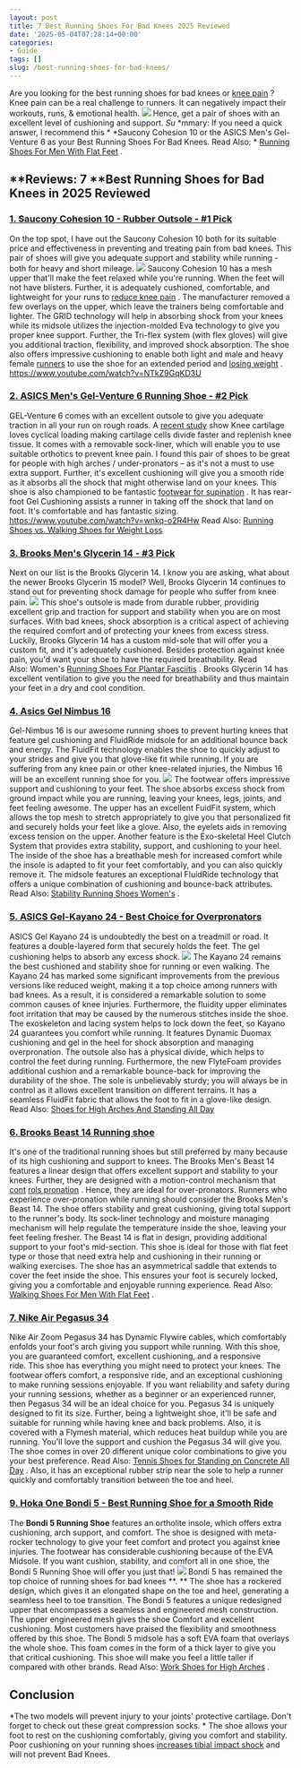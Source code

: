 ```yaml
---
layout: post
title: 7 Best Running Shoes For Bad Knees 2025 Reviewed
date: '2025-05-04T07:28:14+00:00'
categories:
- Guide
tags: []
slug: /best-running-shoes-for-bad-knees/
---
```


Are you looking for the best running shoes for bad knees or
[knee pain](https://pestpolicy.com/bad-knees/)
? Knee pain can be a real challenge to runners.
It can negatively impact their workouts, runs, & emotional health.
![](/assets/img/img/)
Hence, get a pair of shoes with an excellent level of cushioning and support.
*Su*
*mmary: If you need a quick answer, I recommend this *
*Saucony Cohesion 10 or the ASICS Men's Gel-Venture 6 as your Best Running Shoes For Bad Knees. Read Also: *
[Running Shoes For Men With Flat Feet](https://pestpolicy.com/best-running-shoes-for-men-with-flat-feet/)
.
## **Reviews: 7 **Best Running Shoes for Bad Knees in 2025 Reviewed
### [1. Saucony Cohesion 10 - Rubber Outsole - #1 Pick](https://www.amazon.com/dp/B01HOADVCW/?tag=p-policy-20)
On the top spot, I have out the Saucony Cohesion 10 both for its suitable price and effectiveness in preventing and treating pain from bad knees. This pair of shoes will give you adequate support and stability while running - both for heavy and short mileage.
[](https://www.amazon.com/dp/B01HOADVCW/?tag=p-policy-20)
[](https://www.amazon.com/dp/B00A8EZSWI/?tag=p-policy-20)
[](https://www.amazon.com/dp/B07C6JMJR4/?tag=p-policy-20)
[](https://www.amazon.com/dp/B0012IJMHG/?tag=p-policy-20)
[](https://www.amazon.com/dp/B0098IISEU/?tag=p-policy-20)
[](https://www.amazon.com/dp/B0177AVE9G/?tag=p-policy-20)
[](https://www.amazon.com/dp/B00MDVLOBS/?tag=p-policy-20)
[](https://www.amazon.com/dp/B00MV8MWEQ/?tag=p-policy-20)
![](/assets/img/e/ir)
Saucony Cohesion 10 has a mesh upper that'll make the feet relaxed while you're running. When the feet will not have blisters. Further, it is adequately cushioned, comfortable, and lightweight for your runs to
[reduce knee pain](https://www.ncbi.nlm.nih.gov/pmc/articles/PMC3408027/)
.
The manufacturer removed a few overlays on the upper, which leave the trainers being comfortable and lighter.
The GRID technology will help in absorbing shock from your knees while its midsole utilizes the injection-molded Eva technology to give you proper knee support.
Further, the Tri-flex system (with flex gloves) will give you additional traction, flexibility, and improved shock absorption.
The shoe also offers impressive cushioning to enable both light and male and heavy female
[runners](https://pestpolicy.com/best-running-shoes-for-heavy-female-runners/)
to use the shoe for an extended period and
[losing weight](https://pestpolicy.com/how-to-exercise-with-bad-knees-to-lose-weight/)
.
https://www.youtube.com/watch?v=NTkZ9GqKD3U
### [2. ASICS Men's Gel-Venture 6 Running Shoe - #2 Pick](https://www.amazon.com/dp/B0725BSK2P/?tag=p-policy-20)
GEL-Venture 6 comes with an excellent outsole to give you adequate traction in all your run on rough roads. A
[recent study](http://www.ncbi.nlm.nih.gov/pubmed/23377837)
show Knee cartilage loves cyclical loading making cartilage cells divide faster and replenish knee tissue.
[](https://www.amazon.com/dp/B0725BSK2P/?tag=p-policy-20)
[](https://www.amazon.com/dp/B00A8EZSWI/?tag=p-policy-20)
[](https://www.amazon.com/dp/B07C6JMJR4/?tag=p-policy-20)
[](https://www.amazon.com/dp/B0012IJMHG/?tag=p-policy-20)
[](https://www.amazon.com/dp/B0098IISEU/?tag=p-policy-20)
[](https://www.amazon.com/dp/B0177AVE9G/?tag=p-policy-20)
[](https://www.amazon.com/dp/B00MDVLOBS/?tag=p-policy-20)
[](https://www.amazon.com/dp/B00MV8MWEQ/?tag=p-policy-20)
It comes with a removable sock-liner, which will enable you to use suitable orthotics to prevent knee pain.
I found this pair of shoes to be great for people with high arches / under-pronators – as it's not a must to use extra support.
Further, it's excellent cushioning will give you a smooth ride as it absorbs all the shock that might otherwise land on your knees.
This shoe is also championed to be fantastic
[footwear for supination](https://pestpolicy.com/best-shoes-for-supination-and-underpronation/)
. It has rear-foot Gel Cushioning assists a runner in taking off the shock that land on foot. It's comfortable and has fantastic sizing.
https://www.youtube.com/watch?v=wnkq-o2R4Hw
Read Also:
[Running Shoes vs. Walking Shoes for Weight Loss](https://pestpolicy.com/running-shoes-vs-walking-shoes-for-weight-loss/)
### [3. Brooks Men's Glycerin 14 - #3 Pick](https://www.amazon.com/dp/B017MZ9UHO/?tag=p-policy-20)
Next on our list is the Brooks Glycerin 14. I know you are asking, what about the newer Brooks Glycerin 15 model?
[](https://www.amazon.com/dp/B017MZ9UHO/?tag=p-policy-20)
[](https://www.amazon.com/dp/B00A8EZSWI/?tag=p-policy-20)
[](https://www.amazon.com/dp/B07C6JMJR4/?tag=p-policy-20)
[](https://www.amazon.com/dp/B0012IJMHG/?tag=p-policy-20)
[](https://www.amazon.com/dp/B0098IISEU/?tag=p-policy-20)
[](https://www.amazon.com/dp/B0177AVE9G/?tag=p-policy-20)
[](https://www.amazon.com/dp/B00MDVLOBS/?tag=p-policy-20)
[](https://www.amazon.com/dp/B00MV8MWEQ/?tag=p-policy-20)
Well, Brooks Glycerin 14 continues to stand out for preventing shock damage for people who suffer from knee pain.
![](/assets/img/e/ir)
This shoe's outsole is made from
durable rubber,
providing excellent grip and traction for support and stability when you are on most surfaces.
With bad knees, shock absorption is a critical aspect of achieving the required comfort and of protecting your knees from excess stress.
Luckily, Brooks Glycerin 14 has a custom mid-sole that will offer you a custom fit, and it's adequately cushioned.
Besides protection against knee pain, you'd want your shoe to have the required breathability. Read Also: Women's
[Running Shoes For Plantar Fasciitis](https://pestpolicy.com/best-womens-running-shoes-for-plantar-fasciitis/)
.
Brooks Glycerin 14 has excellent ventilation to give you the need for breathability and thus maintain your feet in a dry and cool condition.
### [4. Asics Gel Nimbus 16](https://www.amazon.com/dp/B00ES82ZYO/?tag=p-policy-20)
Gel-Nimbus 16 is our awesome running shoes to prevent hurting knees that feature gel cushioning and FluidRide midsole for an additional bounce back and energy.
[](https://www.amazon.com/dp/B00ES82ZYO/?tag=p-policy-20)
[](https://www.amazon.com/dp/B00A8EZSWI/?tag=p-policy-20)
[](https://www.amazon.com/dp/B07C6JMJR4/?tag=p-policy-20)
[](https://www.amazon.com/dp/B0012IJMHG/?tag=p-policy-20)
[](https://www.amazon.com/dp/B0098IISEU/?tag=p-policy-20)
[](https://www.amazon.com/dp/B0177AVE9G/?tag=p-policy-20)
[](https://www.amazon.com/dp/B00MDVLOBS/?tag=p-policy-20)
[](https://www.amazon.com/dp/B00MV8MWEQ/?tag=p-policy-20)
The FluidFit technology enables the shoe to quickly adjust to your strides and give you that glove-like fit while running.
If you are suffering from any knee pain or other knee-related injuries, the Nimbus 16 will be an excellent running shoe for you.
![](/assets/img/e/ir)
The footwear offers impressive support and cushioning to your feet.
The shoe absorbs excess shock from ground impact while you are running, leaving your knees, legs, joints, and feet feeling awesome.
The upper has an excellent FuidFit system, which allows the top mesh to stretch appropriately to give you that personalized fit and securely holds your feet like a glove.
Also, the eyelets aids in removing excess tension on the upper. Another feature is the Exo-skeletal Heel Clutch System that provides extra stability, support, and cushioning to your heel.
The inside of the shoe has a breathable mesh for increased comfort while the insole is adapted to fit your feet comfortably, and you can also quickly remove it.
The midsole features an exceptional FluidRide technology that offers a unique combination of cushioning and bounce-back attributes. Read Also:
[Stability Running Shoes Women's](https://pestpolicy.com/best-stability-running-shoes-womens/)
.
### [5. ASICS Gel-Kayano 24 - Best Choice for Overpronators](https://www.amazon.com/dp/B071J8R19Y/?tag=p-policy-20)
ASICS Gel Kayano 24 is undoubtedly the best on a treadmill or road. It features a double-layered form that securely holds the feet.
[](https://www.amazon.com/dp/B071J8R19Y/?tag=p-policy-20)
[](https://www.amazon.com/dp/B00A8EZSWI/?tag=p-policy-20)
[](https://www.amazon.com/dp/B07C6JMJR4/?tag=p-policy-20)
[](https://www.amazon.com/dp/B0012IJMHG/?tag=p-policy-20)
[](https://www.amazon.com/dp/B0098IISEU/?tag=p-policy-20)
[](https://www.amazon.com/dp/B0177AVE9G/?tag=p-policy-20)
[](https://www.amazon.com/dp/B00MDVLOBS/?tag=p-policy-20)
[](https://www.amazon.com/dp/B00MV8MWEQ/?tag=p-policy-20)
The gel cushioning helps to absorb any excess shock.
![](/assets/img/e/ir)
The Kayano 24 remains the best cushioned and stability shoe for running or even walking.
The Kayano 24 has marked some significant improvements from the previous versions like reduced weight, making it a top choice among runners with bad knees.
As a result, it is considered a remarkable solution to some common causes of knee injuries.
Furthermore, the fluidity upper eliminates foot irritation that may be caused by the numerous stitches inside the shoe.
The exoskeleton and lacing system helps to lock down the feet, so Kayano 24 guarantees you comfort while running. It features Dynamic Duomax cushioning and gel in the heel for shock absorption and managing overpronation.
The outsole also has a physical divide, which helps to control the feet during running. Furthermore, the new FlyteFoam provides additional cushion and a remarkable bounce-back for improving the durability of the shoe.
The sole is unbelievably sturdy; you will always be in control as it allows excellent transition on different terrains. It has a seamless FluidFit fabric that allows the foot to fit in a glove-like design.
Read Also:
[Shoes for High Arches And Standing All Day](https://pestpolicy.com/best-shoes-for-high-arches-and-standing-all-day/)
### [6. Brooks Beast 14 Running shoe](https://www.amazon.com/dp/B00QHEOCX4/?tag=p-policy-20)
It's one of the traditional running shoes but still preferred by many because of its high cushioning and support to knees.
[](https://www.amazon.com/dp/B00QHEOCX4/?tag=p-policy-20)
[](https://www.amazon.com/dp/B00A8EZSWI/?tag=p-policy-20)
[](https://www.amazon.com/dp/B07C6JMJR4/?tag=p-policy-20)
[](https://www.amazon.com/dp/B0012IJMHG/?tag=p-policy-20)
[](https://www.amazon.com/dp/B0098IISEU/?tag=p-policy-20)
[](https://www.amazon.com/dp/B0177AVE9G/?tag=p-policy-20)
[](https://www.amazon.com/dp/B00MDVLOBS/?tag=p-policy-20)
[](https://www.amazon.com/dp/B00MV8MWEQ/?tag=p-policy-20)
The Brooks Men's Beast 14 features a linear design that offers excellent support and stability to your knees.
Further, they are designed with a motion-control mechanism that
[cont](https://www.ncbi.nlm.nih.gov/pubmed/18759313/)
[rols pronation](https://www.ncbi.nlm.nih.gov/pubmed/18759313/)
. Hence, they are ideal for over-pronators.
Runners who experience over-pronation while running should consider the Brooks Men's Beast 14. The shoe offers stability and great cushioning, giving total support to the runner's body.
Its sock-liner technology and moisture managing mechanism will help regulate the temperature inside the shoe, leaving your feet feeling fresher.
The Beast 14 is flat in design, providing additional support to your foot's mid-section. This shoe is ideal for those with flat feet type or those that need extra help and cushioning in their running or walking exercises.
The shoe has an asymmetrical saddle that extends to cover the feet inside the shoe. This ensures your foot is securely locked, giving you a comfortable and enjoyable running experience. Read Also:
[Walking Shoes For Men With Flat Feet](https://pestpolicy.com/best-walking-shoes-for-men-with-flat-feet/)
.
### [7. Nike Air Pegasus 34](https://www.amazon.com/dp/B07H381H27/?tag=p-policy-20)
Nike Air Zoom Pegasus 34 has Dynamic Flywire cables, which comfortably enfolds your foot's arch giving you support while running.
[](https://www.amazon.com/dp/B07H381H27/ref=as_li_ss_il?&linkCode=li2&tag=p-policy-20&linkId=fa07e0e541543ba889ea3e405b20a076&language=en_US)
[](https://www.amazon.com/dp/B00A8EZSWI/?tag=p-policy-20)
[](https://www.amazon.com/dp/B07C6JMJR4/?tag=p-policy-20)
[](https://www.amazon.com/dp/B0012IJMHG/?tag=p-policy-20)
[](https://www.amazon.com/dp/B0098IISEU/?tag=p-policy-20)
[](https://www.amazon.com/dp/B0177AVE9G/?tag=p-policy-20)
[](https://www.amazon.com/dp/B00MDVLOBS/?tag=p-policy-20)
[](https://www.amazon.com/dp/B00MV8MWEQ/?tag=p-policy-20)
With this shoe, you are guaranteed comfort, excellent cushioning, and a responsive ride. This shoe has everything you might need to protect your knees.
The footwear offers comfort, a responsive ride, and an exceptional cushioning to make running sessions enjoyable.
If you want reliability and safety during your running sessions, whether as a beginner or an experienced runner, then Pegasus 34 will be an ideal choice for you.
Pegasus 34 is uniquely designed to fit its size. Further, being a lightweight shoe, it'll be safe and suitable for running while having knee and back problems.
Also, it is covered with a Flymesh material, which reduces heat buildup while you are running. You'll love the support and cushion the Pegasus 34 will give you.
The shoe comes in over 20 different unique color combinations to give you your best preference. Read Also:
[Tennis Shoes for Standing on Concrete All Day](https://pestpolicy.com/best-tennis-shoes-for-standing-on-concrete-all-day/)
.
Also, it has an exceptional rubber strip near the sole to help a runner quickly and comfortably transition between the toe and heel.
### [9. Hoka One Bondi 5 - Best Running Shoe for a Smooth Ride](https://www.amazon.com/dp/B078XMRD8Z/?tag=p-policy-20)
The
**Bondi 5 Running Shoe**
features an ortholite insole, which offers extra cushioning, arch support, and comfort.
[](https://www.amazon.com/dp/B078XMRD8Z/?tag=p-policy-20)
[](https://www.amazon.com/dp/B00A8EZSWI/?tag=p-policy-20)
[](https://www.amazon.com/dp/B07C6JMJR4/?tag=p-policy-20)
[](https://www.amazon.com/dp/B0012IJMHG/?tag=p-policy-20)
[](https://www.amazon.com/dp/B0098IISEU/?tag=p-policy-20)
[](https://www.amazon.com/dp/B0177AVE9G/?tag=p-policy-20)
[](https://www.amazon.com/dp/B00MDVLOBS/?tag=p-policy-20)
[](https://www.amazon.com/dp/B00MV8MWEQ/?tag=p-policy-20)
The shoe is designed with meta-rocker technology to give your feet comfort and protect you against knee injuries. The footwear has considerable cushioning because of the EVA Midsole.
If you want cushion, stability, and comfort all in one shoe, the Bondi 5 Running Shoe will offer you just that!
![](/assets/img/e/ir)
Bondi 5 has remained the top choice of running shoes for bad knees
**. **
The shoe has a rockered design, which gives it an elongated shape on the toe and heel, generating a seamless heel to toe transition.
The Bondi 5 features a unique redesigned upper that encompasses a seamless and engineered mesh construction. The upper engineered mesh gives the shoe Comfort and excellent cushioning. Most customers have praised the flexibility and smoothness offered by this shoe.
The Bondi 5 midsole has a soft EVA foam that overlays the whole shoe. This foam comes in the form of a thick layer to give you that critical cushioning.
This shoe will make you feel a little taller if compared with other brands. Read Also:
[Work Shoes for High Arches](https://pestpolicy.com/best-work-shoes-for-high-arches/)
.
## Conclusion
*The two models will prevent injury to your joints' protective cartilage. Don't forget to check out these great compression socks. *
The shoe allows your foot to rest on the cushioning comfortably, giving you comfort and stability. Poor cushioning on your running shoes
[increases tibial impact shock](https://pdfs.semanticscholar.org/9004/7498db68661201d8cd302f83d0d078613d35.pdf)
and will not prevent Bad Knees.
